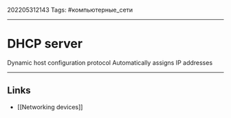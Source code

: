 202205312143
Tags: #компьютерные_сети

---

# DHCP server
Dynamic host configuration protocol
Automatically assigns IP addresses


---
## Links
- [[Networking devices]]
